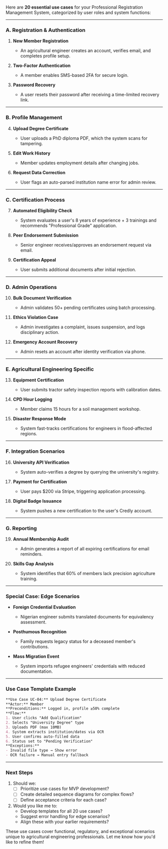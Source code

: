 Here are **20 essential use cases** for your Professional Registration Management System, categorized by user roles and system functions:

---

### **A. Registration & Authentication**
1. **New Member Registration**  
   - An agricultural engineer creates an account, verifies email, and completes profile setup.

2. **Two-Factor Authentication**  
   - A member enables SMS-based 2FA for secure login.

3. **Password Recovery**  
   - A user resets their password after receiving a time-limited recovery link.

---

### **B. Profile Management**
4. **Upload Degree Certificate**  
   - User uploads a PhD diploma PDF, which the system scans for tampering.

5. **Edit Work History**  
   - Member updates employment details after changing jobs.

6. **Request Data Correction**  
   - User flags an auto-parsed institution name error for admin review.

---

### **C. Certification Process**
7. **Automated Eligibility Check**  
   - System evaluates a user's 8 years of experience + 3 trainings and recommends "Professional Grade" application.

8. **Peer Endorsement Submission**  
   - Senior engineer receives/approves an endorsement request via email.

9. **Certification Appeal**  
   - User submits additional documents after initial rejection.

---

### **D. Admin Operations**
10. **Bulk Document Verification**  
    - Admin validates 50+ pending certificates using batch processing.

11. **Ethics Violation Case**  
    - Admin investigates a complaint, issues suspension, and logs disciplinary action.

12. **Emergency Account Recovery**  
    - Admin resets an account after identity verification via phone.

---

### **E. Agricultural Engineering Specific**
13. **Equipment Certification**  
    - User submits tractor safety inspection reports with calibration dates.

14. **CPD Hour Logging**  
    - Member claims 15 hours for a soil management workshop.

15. **Disaster Response Mode**  
    - System fast-tracks certifications for engineers in flood-affected regions.

---

### **F. Integration Scenarios**
16. **University API Verification**  
    - System auto-verifies a degree by querying the university's registry.

17. **Payment for Certification**  
    - User pays $200 via Stripe, triggering application processing.

18. **Digital Badge Issuance**  
    - System pushes a new certification to the user's Credly account.

---

### **G. Reporting**
19. **Annual Membership Audit**  
    - Admin generates a report of all expiring certifications for email reminders.

20. **Skills Gap Analysis**  
    - System identifies that 60% of members lack precision agriculture training.

---

### **Special Case: Edge Scenarios**
- **Foreign Credential Evaluation**  
  - Nigerian engineer submits translated documents for equivalency assessment.

- **Posthumous Recognition**  
  - Family requests legacy status for a deceased member's contributions.

- **Mass Migration Event**  
  - System imports refugee engineers' credentials with reduced documentation.

---

### **Use Case Template Example**
```markdown
**Use Case UC-04:** Upload Degree Certificate  
**Actor:** Member  
**Preconditions:** Logged in, profile ≥50% complete  
**Flow:**  
1. User clicks "Add Qualification"  
2. Selects "University Degree" type  
3. Uploads PDF (max 10MB)  
4. System extracts institution/dates via OCR  
5. User confirms auto-filled data  
6. Status set to "Pending Verification"  
**Exceptions:**  
- Invalid file type → Show error  
- OCR failure → Manual entry fallback  
```

---

### **Next Steps**
1. Should we:  
   - [ ] Prioritize use cases for MVP development?  
   - [ ] Create detailed sequence diagrams for complex flows?  
   - [ ] Define acceptance criteria for each case?  

2. Would you like me to:  
   - Develop templates for all 20 use cases?  
   - Suggest error handling for edge scenarios?  
   - Align these with your earlier requirements?  

These use cases cover functional, regulatory, and exceptional scenarios unique to agricultural engineering professionals. Let me know how you'd like to refine them!